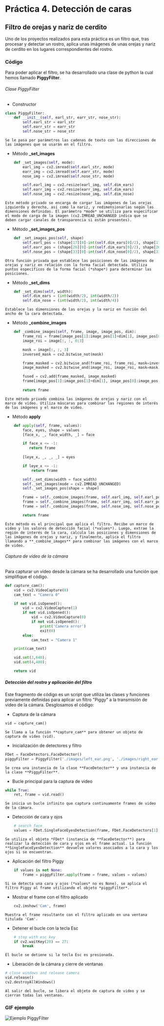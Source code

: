 # Práctica 4. Detección de caras

## Filtro de orejas y nariz de cerdito

Uno de los proyectos realizados para esta práctica es un filtro que, tras procesar y detectar un rostro, aplica unas imágenes de unas orejas y nariz  de cerdito en los lugares correspondientes del rostro.

### Código

Para poder aplicar el filtro, se ha desarrollado una clase de python la cual hemos llamado **PiggyFilter**.

###### Clase PiggyFilter

* Constructor

```python
class PiggyFilter:
    def __init__(self, earl_str, earr_str, nose_str):
        self.earl_str = earl_str
        self.earr_str = earr_str
        self.nose_str = nose_str
```

    Se le pasa por parámetros las cadenas de texto con las direcciones de las imágenes que se usarán en el filtro.


* Método **_set_images**

```python
    def _set_images(self, mode):
        earl_img = cv2.imread(self.earl_str, mode)
        earr_img = cv2.imread(self.earr_str, mode)
        nose_img = cv2.imread(self.nose_str, mode)

        self.earl_img = cv2.resize(earl_img, self.dim_ears)
        self.earr_img = cv2.resize(earr_img, self.dim_ears)
        self.nose_img = cv2.resize(nose_img, self.dim_nose)
```

    Este método privado se encarga de cargar las imágenes de las orejas izquierda y derecha, así como la nariz, y redimensionarlas según las dimensiones definidas. El parámetro *mode* se utiliza para especificar el modo de carga de la imagen (cv2.IMREAD_UNCHANGED indica que se deben cargar canales de transparencia si están presentes).

* Método **_set_images_pos**

```python
    def _set_images_pos(self, shape)
        self.earl_pos = (shape[17][0]-int(self.dim_ears[0]/2), shape[17][1]-int(self.dim_ears[1]))
        self.earr_pos = (shape[26][0]-int(self.dim_ears[0]/2), shape[26][1]-int(self.dim_ears[1]))
        self.nose_pos = (shape[33][0]-int(self.dim_nose[0]/2), shape[33][1]-int(self.dim_nose[1]))
```

    Otra función privada que establece las posiciones de las imágenes de orejas y nariz en relación con la forma facial detectada. Utiliza puntos específicos de la forma facial (*shape*) para determinar las posiciones.

* Método **_set_dims**

```python
    def _set_dims(self, width):
        self.dim_ears = (int(width/2), int(width/2))
        self.dim_nose = (int(width/2), int(width/4))
```

    Establece las dimensiones de las orejas y la nariz en función del ancho de la cara detectada.

* Método **_combine_images**

```python
    def _combine_images(self, frame, image, image_pos, dim):
        frame_roi = frame[image_pos[1]:image_pos[1]+dim[1], image_pos[0]:image_pos[0]+dim[0]]
        image_roi = image[:, :, 0:3]

        mask = image[:, :, 3]
        inversed_mask = cv2.bitwise_not(mask)

        frame_masked = cv2.bitwise_and(frame_roi, frame_roi, mask=inversed_mask)
        image_masked = cv2.bitwise_and(image_roi, image_roi, mask=mask)

        fused = cv2.add(frame_masked, image_masked)
        frame[image_pos[1]:image_pos[1]+dim[1], image_pos[0]:image_pos[0]+dim[0]] = fused
        
        return frame
```

    Este método privado combina las imágenes de orejas y nariz con el marco de video. Utiliza máscaras para combinar las regiones de interés de las imágenes y el marco de video.

* Método **apply**

```python
    def apply(self, frame, values):
        face, eyes, shape = values
        [face_x, _, face_width, _] = face

        if face_x <= -1:
           return frame
         
        [leye_x, _, _, _] = eyes

        if leye_x <= -1: 
            return frame

        self._set_dims(width = face_width)
        self._set_images(mode = cv2.IMREAD_UNCHANGED)
        self._set_images_pos(shape = shape)

        frame = self._combine_images(frame, self.earl_img, self.earl_pos, self.dim_ears)
        frame = self._combine_images(frame, self.earr_img, self.earr_pos, self.dim_ears)
        frame = self._combine_images(frame, self.nose_img, self.nose_pos, self.dim_nose)

        return frame
```

    Este método es el principal que aplica el filtro. Recibe un marco de video y los valores de detección facial (*values*). Luego, extrae la región de interés de la cara, calcula las posiciones y dimensiones de las imágenes de orejas y nariz, y finalmente, aplica el filtro llamando a **_combine_images** para combinar las imágenes con el marco de video.

###### Captura de vídeo de la cámara

Para capturar un vídeo desde la cámara se ha desarrollado una función que simplifique el código.

```python
def capture_cam():
    vid = cv2.VideoCapture(0)
    cam_text = "Camera 0"

    if not vid.isOpened():
        vid = cv2.VideoCapture(1)
        if not vid.isOpened():
            vid = cv2.VideoCapture(0)
            if not vid.isOpened():
                print('Camera error')
                exit(0)
        else:
            cam_text = "Camera 1"

    print(cam_text)

    vid.set(3,640);
    vid.set(4,480);

    return vid
```

##### Detección del rostro y aplicación del filtro

Este fragmento de código es un script que utiliza las clases y funciones previamente definidas para aplicar un filtro "Piggy" a la transmisión de video de la cámara. Desglosamos el código:

* Captura de la cámara

```python
vid = capture_cam()
```

    Se llama a la función **capture_cam** para obtener un objeto de captura de video (vid).

* Inicialización de detectores y filtro

```python
FDet = FaceDetectors.FaceDetector()
piggyFilter = PiggyFilter('./images/left_ear.png', './images/right_ear.png', './images/nose.png')
```
    Se crea una instancia de la clase **FaceDetector** y una instancia de la clase **PiggyFilter**.

* Bucle principal para la captura de video

```python
while True:
    ret, frame = vid.read()
```

    Se inicia un bucle infinito que captura continuamente frames de video de la cámara.

* Detección de cara y ojos

```python
    # search face
    values = FDet.SingleFaceEyesDetection(frame, FDet.FaceDetectors[1], FDet.EyeDetectors[1])
```

    Se utiliza el objeto *FDet* (instancia de **FaceDetector**) para realizar la detección de cara y ojos en el frame actual. La función **SingleFaceEyesDetection** devuelve valores asociados a la cara y los ojos si se encuentran.

* Aplicación del filtro Piggy

```python
    if values is not None:
        frame = piggyFilter.apply(frame = frame, values = values)        
```

    Si se detecta una cara y ojos (*values* no es None), se aplica el filtro Piggy al frame utilizando el objeto *piggyFilter*.

* Mostrar el frame con el filtro aplicado

```python
    cv2.imshow('Cam', frame)
```

    Muestra el frame resultante con el filtro aplicado en una ventana titulada 'Cam'.

* Detener el bucle con la tecla Esc

```python
    # stop with esc key
    if cv2.waitKey(20) == 27:
        break
```

    El bucle se detiene si la tecla Esc es presionada.

* Liberación de la cámara y cierre de ventanas

```python
# close windows and release camera
vid.release()
cv2.destroyAllWindows()
```

    Al salir del bucle, se libera el objeto de captura de video y se cierran todas las ventanas.

### GIF ejemplo

![Ejemplo PiggyFilter](piggy-filter.gif)